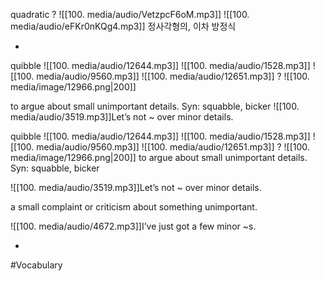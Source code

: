 quadratic
?
![[100. media/audio/VetzpcF6oM.mp3]] ![[100. media/audio/eFKr0nKQg4.mp3]]
  정사각형의, 이차 방정식
<!--SR:!2025-11-17,22,250-->
-


quibble ![[100. media/audio/12644.mp3]] ![[100. media/audio/1528.mp3]] ![[100. media/audio/9560.mp3]] ![[100. media/audio/12651.mp3]]
?
![[100. media/image/12966.png|200]]

to argue about small unimportant details. Syn: squabble, bicker
![[100. media/audio/3519.mp3]]Let’s not ~ over minor details.





quibble ![[100. media/audio/12644.mp3]] ![[100. media/audio/1528.mp3]] ![[100. media/audio/9560.mp3]] ![[100. media/audio/12651.mp3]]
?
![[100. media/image/12966.png|200]]
to argue about small unimportant details. Syn: squabble, bicker

![[100. media/audio/3519.mp3]]Let’s not ~ over minor details.


a small complaint or criticism about something unimportant.

![[100. media/audio/4672.mp3]]I’ve just got a few minor ~s.
<!--SR:!2025-10-26,3,250-->
-

#Vocabulary
